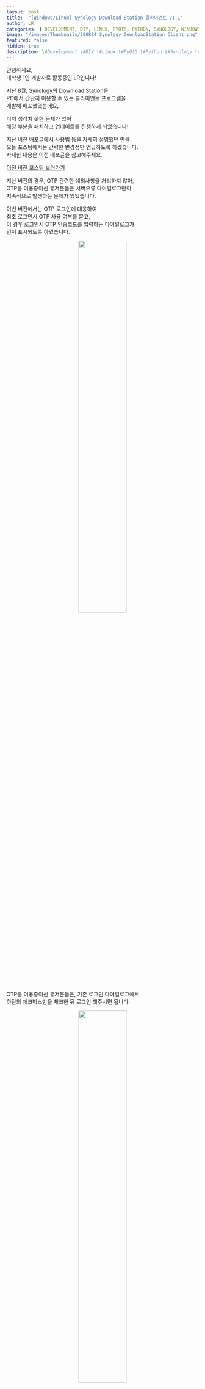```yaml
---
layout: post
title:  "[Windows/Linux] Synology Download Station 클라이언트 V1.1"
author: LR
categories: [ DEVELOPMENT, DIY, LINUX, PYQT5, PYTHON, SYNOLOGY, WINDOWS, XPENOLOGY ]
image: "/images/Thumbnails/200824 Synology DownloadStation Client.png"
featured: false
hidden: true
description: \#Development \#DIY \#Linux \#PyQt5 \#Python \#Synology \#Windows \#XPEnology
---
```

안녕하세요,<br>
대학생 1인 개발자로 활동중인 LR입니다!

지난 8월, Synology의 Download Station을<br>
PC에서 간단히 이용할 수 있는 클라이언트 프로그램을<br>
개발해 배포했었는데요,

미처 생각치 못한 문제가 있어<br>
해당 부분을 패치하고 업데이트를 진행하게 되었습니다!

지난 버전 배포글에서 사용법 등을 자세히 설명했던 만큼<br>
오늘 포스팅에서는 간략한 변경점만 언급하도록 하겠습니다.<br>
자세한 내용은 이전 배포글을 참고해주세요.

<a href="https://blog-lr.defcon.or.kr/200824-synology-downloadstation-client">이전 버전 포스팅 보러가기</a>

지난 버전의 경우, OTP 관련한 예외사항을 처리하지 않아,<br>
OTP를 이용중이신 유저분들은 서버오류 다이얼로그만이<br>
지속적으로 발생하는 문제가 있었습니다.

이번 버전에서는 OTP 로그인에 대응하여<br>
최초 로그인시 OTP 사용 여부를 묻고,<br>
이 경우 로그인시 OTP 인증코드를 입력하는 다이얼로그가<br>
먼저 표시되도록 하였습니다.

<center>
<img src="/images/PostImages/200902 Synology DownloadStation Client New/1_program_login.png" style="width: 50%;">
</center>

OTP를 이용중이신 유저분들은, 기존 로그인 다이얼로그에서<br>
하단의 체크박스만을 체크한 뒤 로그인 해주시면 됩니다.

<center>
<img src="/images/PostImages/200902 Synology DownloadStation Client New/2_program_otp.png" style="width: 50%;">
</center>

OTP 사용이 활성화된 경우,<br>
매 세션 로그인시마다 OTP코드 입력창이 표시됩니다.<br>​

OTP 사용을 해제하고자 하시는 경우에는<br>
account.uum 파일을 삭제하시고<br>
새로 로그인 정보를 작성해주시면 됩니다.

__!! 이전 버전에서 새로 업그레이드 하시는 경우,<br>__
__기존에 생성된 account.uum 파일을 삭제하신 뒤<br>__
__새 버전을 사용해주시기 바랍니다 !!__

다운로드는 아래 링크에서 진행하실 수 있습니다.<br>
Ver 1.1 디렉터리 내의 파일을 받아주시면 됩니다.

__!! 일부 브라우저에서 파일 다운로드 시<br>__
__손상된 파일이 다운로드되는 문제가 있습니다.<br>__
__이 경우, 폴더 전체를 다운받으신 뒤<br>__
__압축 해제하여 이용해주시면 감사하겠습니다. !!__

<a href="https://drive.defcon.or.kr/fsdownload/uZCx2TGQf/Ver%201.1" target="_sub">DownloadStation Client 다운로드</a>

지난 배포 버전에서 OTP 관련 의견 제시해주신<br>
클리앙의 쿠니s님께 감사의 말씀을 전하며<br>
오늘 배포 포스팅을 마무리하도록 하겠습니다.

지금까지,<br>
LR이었습니다!


__!! 2020년 9월 2일에 V1.1이 배포되었습니다.__

__본 게시글은 사용법 확인을 위해서만 읽어주시고,__

__다운로드는 새 버전의 포스팅을 이용해주세요 !!__

__<a href="https://blog-lr.defcon.or.kr/synology-downloadstation-client-new" target="_sub">새 버전 포스팅 확인하기</a>__

<br>
<br>

안녕하세요,<br>
대학생 1인 개발자로 활동중인 LR입니다!

오늘 포스팅도 평소 자주 작성하던 리뷰 포스팅이 아닌,<br>
제가 직접 개발한 프로그램을 공유하는 포스팅이 되었습니다.

저는 현재 ```ODroid H2``` 개발보드에<br>
```XPEnology``` 운영체제를 설치해<br>
개인 Nas로 활용하고 있습니다.

<a href="https://blog-lr.defcon.or.kr/200311-odroid-h2-xpenology-guide">ODroid H2 XPEnology 설치 가이드 포스팅</a>

```XPEnology``` 는 ```Synology``` 사의 Nas용 운영체제를<br>
다른 기기에서도 사용할 수 있도록 변조시킨 운영체제입니다.

이 ```Synology DSM``` 운영체제에서는<br>
URL이나 토렌트 파일을 이용해<br>
Nas로 간편하게 파일을 다운로드할 수 있는<br>
```Download Station``` 이라는 기능을 제공합니다.



용량이 큰 파일의 경우, ```Download Station``` 을 이용해 다운로드 하게되었을 때,<br>
지속적으로 안정적인 속도로 다운로드 작업을 진행하기 때문에<br>
오류 없이 빠른 속도로 다운로드를 할 수 있습니다.

하지만 이런 편리한 기능을 제공하는 ```Download Station``` 이지만,<br>
매번 DSM에 웹상으로 접속해 이용해야 한다는 점이 불편하게 느껴졌습니다.​

```Android``` 와 ```iOS``` 의 경우, DS Get 또는 기타 서드파티 애플리케이션을 이용해서<br>
굳이 DSM에 접속하지 않고도 ```Download Station``` 에<br>
다운로드 작업을 등록하거나 기존 작업을 제어하는 것이 가능합니다.

다만, ```Windows``` 는 이러한 클라이언트 프로그램이 거의 존재하지 않기에<br>
이 기회에 직접 한번 만들어보게 되었습니다.

<center>
<img src="/images/PostImages/200824 Synology DownloadStation Client/2_client_login.png" style="width: 50%;">
</center>

프로그램을 최초 실행하게 되면,<br>
위와 같은 로그인 창이 보이게됩니다.<br>
위에서부터 순차적으로 사용중인 DSM의 주소와 계정을 입력해줍니다.<br>
이때, DSM의 주소의 경우 ```http://hello.synology.me``` 와 같이<br>
http 또는 https로 시작하는 형태로 입력해주셔야 합니다.​

이때 입력하는 계정 정보는 별도의 서버에 저장되지 않고,<br>
Login 버튼을 클릭하는 순간 프로그램을 실행하신 위치에 설정파일이 생성되며<br>
해당 파일에 암호화되어 기록됩니다.<br>
이후 실행시에는 해당 파일을 읽어들여<br>
지정된 DSM에 로그인하는 용도로만 활용됩니다.

DSM의 주소와 계정 정보를 올바르게 입력했다면,<br>
Login 버튼을 클릭했을 때<br>
프로그램의 메인 화면으로 진입하게 됩니다.

<center>
<img src="/images/PostImages/200824 Synology DownloadStation Client/3_client_main.png" style="width: 50%;">
</center>

맨 위에는 리스트를 새로 불러오기 위한 새로고침 버튼,<br>
그리고 현재 등록되어있는 작업 리스트가 위치합니다.<br>
그 아래로는 다운로드 작업을 추가로 등록하기 위한 입력란과<br>
입력된 작업들을 DSM으로 전송해 다운로드를 시작하는<br>
버튼이 위치합니다.

```Python``` 으로 작성된 프로그램의 특성상,<br>
반복적으로 리스트의 새로고침을 구현하는 것이 사실상 불가능 하였기에,<br>
부득이하게 수동 새로고침 형태로 버튼을 추가하게 되었습니다.<br>
다만, 다운로드 작업을 추가하거나 기존 작업을 제어하는 경우<br>
자동적으로 새로고침을 하도록 해두었기에,<br>
큰 불편함은 없으리라 생각됩니다.

상단 리스트에서 작업을 클릭할 경우,<br>
해당 작업을 제어할 수 있는 메뉴가 표시됩니다.

<center>
<img src="/images/PostImages/200824 Synology DownloadStation Client/4_client_main_manage.png" style="width: 50%;">
</center>

일시정지 또는 이어받기를 클릭할 경우,<br>
진행중인 작업을 일시적으로 정지시키거나<br>
일시정지 상태인 작업을 이어서 진행하도록 합니다.

삭제 버튼을 클릭할 경우, 진행중인 작업은 취소되며<br>
목록에서 해당 작업이 삭제됩니다.

다운로드 작업을 추가하고자 할 경우,<br>
해당 파일의 URL 또는<br>
토렌트 파일명을 입력해줍니다.<br>
이때, 토렌트 파일의 경우 프로그램을 실행한 위치에 저장해 두어야 합니다.

<center>
<img src="/images/PostImages/200824 Synology DownloadStation Client/5_client_main_register.png" style="width: 50%;">
</center>

이처럼, 한 줄당 하나의 다운로드 작업을 입력해<br>
한번에 여러 작업을 등록하는 것이 가능합니다.<br>​

## 다운로드

<a href="https://drive.defcon.or.kr/fsdownload/uZCx2TGQf/Ver%201.0" target="_sub">DownloadStation Client 다운로드</a>

다운로드는 위 링크에서 가능하며,<br>
```Windows``` 용 exe 파일과 ```Linux``` 용 바이너리 파일을<br>
모두 배포합니다.<br>
사용중인 운영체제에 맞는 프로그램을 받아 이용하시면 되겠습니다.

## 소스코드 및 공유

<a href="https://github.com/yymin1022/Synology_DownloadStation_Client" target="_sub">소스코드 보러가기</a>

본 프로젝트의 모든 소스코드는 제 ```Github``` 를 통해 공개합니다.<br>
단, 소스코드를 활용하고자 하시는 경우,<br>
제 원본 ```Github``` 링크를 남겨주시기 바라며,<br>
혹시나, 본 프로그램을 공유하고자 하실 경우,<br>
새로운 글을 작성하거나 파일을 직접 첨부하지 마시고,<br>
본 포스팅의 링크를 첨부해주시면 감사하겠습니다.

규모가 큰 그런 프로그램은 아니지만,<br>
```Synology``` 의 ```DownloadStation``` 에서 제공하는 중심적인 기능들은<br>
대부분 지원하기 때문에, 어느정도 불편함을 해소할 수 있는<br>
그런 프로그램이라고 생각합니다.

많은 사용자를 바라고 개발한 프로그램이라기보다는<br>
제가 편하게 이용하고자 개발하기 시작한 프로그램이다 보니<br>
개발하고 나서의 뿌듯함이 배가 되는 듯 싶습니다.

지금까지,<br>
LR이었습니다!